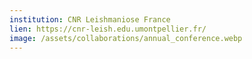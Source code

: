 ```yaml
---
institution: CNR Leishmaniose France
lien: https://cnr-leish.edu.umontpellier.fr/
image: /assets/collaborations/annual_conference.webp
---
```

